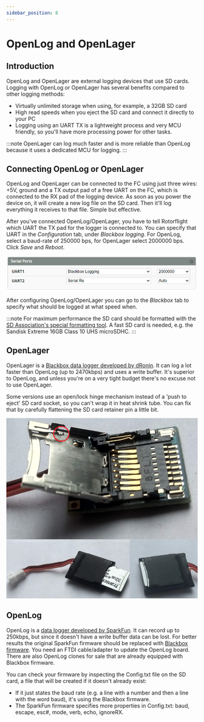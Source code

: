 ```yaml
---
sidebar_position: 8
---
```



# OpenLog and OpenLager

## Introduction

OpenLog and OpenLager are external logging devices that use SD cards. Logging with OpenLog or OpenLager has several benefits compared to other logging methods:

- Virtually unlimited storage when using, for example, a 32GB SD card
- High read speeds when you eject the SD card and connect it directly to your PC
- Logging using an UART TX is a lightweight process and very MCU friendly, so you'll have more processing power for other tasks.

:::note
OpenLager can log much faster and is more reliable than OpenLog because it uses a dedicated MCU for logging.
:::

## Connecting OpenLog or OpenLager

OpenLog and OpenLager can be connected to the FC using just three wires: +5V, ground and a TX output pad of a free UART on the FC, which is connected to the RX pad of the logging device. As soon as you power the device on, it will create a new log file on the SD card. Then it'll log everything it receives to that file. Simple but effective.

After you've connected OpenLog/OpenLager, you have to tell Rotorflight which UART the TX pad for the logger is connected to. You can specify that UART in the _Configuration_ tab, under _Blackbox logging_. For OpenLog, select a baud-rate of 250000 bps, for OpenLager select 2000000 bps. Click _Save_ and _Reboot_.

![OpenLager port setup](./img/openlager-serial-port.png)

After configuring OpenLog/OpenLager you can go to the *Blackbox* tab to specify what should be logged at what speed when.

:::note
For maximum performance the SD card should be formatted with the [SD Association's special formatting tool](https://www.sdcard.org/downloads/formatter). A fast SD card is needed, e.g. the Sandisk Extreme 16GB Class 10 UHS microSDHC.
:::


## OpenLager

OpenLager is a [Blackbox data logger developed by dRonin](https://github.com/d-ronin/openlager/wiki). It can log a lot faster than OpenLog (up to 2470kbps) and uses a write buffer. It's superior to OpenLog, and unless you're on a very tight budget there's no excuse not to use OpenLager.

Some versions use an open/lock hinge mechanism instead of a 'push to eject' SD card socket, so you can't wrap it in heat shrink tube. You can fix that by carefully flattening the SD card retainer pin a little bit.

![OpenLager](./img/OpenLager-slide-in-fix.png)

## OpenLog

OpenLog is a [data logger developed by SparkFun](https://www.sparkfun.com/products/13712). It can record up to 250kbps, but since it doesn't have a write buffer data can be lost. For better results the original SparkFun firmware should be replaced with [Blackbox firmware](https://github.com/cleanflight/blackbox-firmware). You need an FTDI cable/adapter to update the OpenLog board. There are also OpenLog clones for sale that are already equipped with Blackbox firmware.

You can check your firmware by inspecting the Config.txt file on the SD card, a file that will be created if it doesn't already exist:
- If it just states the baud rate (e.g. a line with a number and then a line with the word baud), it's using the Blackbox firmware.
- The SparkFun firmware specifies more properties in Config.txt: baud, escape, esc#, mode, verb, echo, ignoreRX.